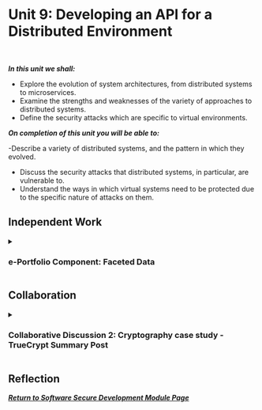 <!--layout: page
title: "SSDCS Unit 12 "
permalink: /ssdcs_unit12-->

# Unit 9: Developing an API for a Distributed Environment
<br>

_**In this unit we shall:** <br>_

- Explore the evolution of system architectures, from distributed systems to microservices.<br>
- Examine the strengths and weaknesses of the variety of approaches to distributed systems.<br>
- Define the security attacks which are specific to virtual environments.<br>

_**On completion of this unit you will be able to:** <br>_

-Describe a variety of distributed systems, and the pattern in which they evolved.<br>
- Discuss the security attacks that distributed systems, in particular, are vulnerable to.<br>
- Understand the ways in which virtual systems need to be protected due to the specific nature of attacks on them.<br>

## Independent Work

<details><summary><h3>e-Portfolio Component: Faceted Data</h3></summary><br>  

Read Schmitz et al (2016) article about faceted data.

Do you think this is a good approach to protect systems from data leakage? What are the pros and cons?
Create a basic outline design of how you would create such a system in Python. 

<img src="images/ssdcs_unit10_faceteddata.1.png?raw=true"/>
<img src="images/ssdcs_unit10_faceteddata.2.png?raw=true"/>
</details>

## Collaboration
<details><summary><h3>Collaborative Discussion 2: Cryptography case study - TrueCrypt Summary Post</h3></summary>
<img src="images/ssdcs_unit10_summarypost1.jpg?raw=true"/>
</details>

## Reflection


**_[Return to Software Secure Development Module Page](https://patzsantos.github.io/e-portfolio-uoeo/ssdcs_landing)_**
